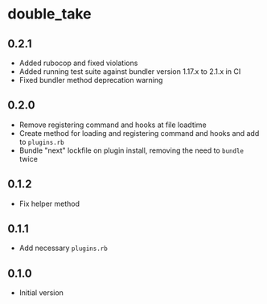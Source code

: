 # double_take

## 0.2.1
- Added rubocop and fixed violations
- Added running test suite against bundler version 1.17.x to 2.1.x in CI
- Fixed bundler method deprecation warning

## 0.2.0
- Remove registering command and hooks at file loadtime
- Create method for loading and registering command and hooks and add to `plugins.rb`
- Bundle "next" lockfile on plugin install, removing the need to `bundle` twice

## 0.1.2
- Fix helper method

## 0.1.1
- Add necessary `plugins.rb`

## 0.1.0
- Initial version
